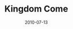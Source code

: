 ---
layout: music 
title: "Kingdom Come"
series: "Kingdom Come"
date: 2010-07-13 
description: "Greg Boyd talks about what the Kingdom is, and what it means to seek it."
audio: "http://s3.amazonaws.com/crossroadsaudiomessages/KingdomCome01.mp3"
audio-duration: "47:30"
src: "http://www.crossroads.net/players/media/series/KingdomCome190x110.jpg"
---